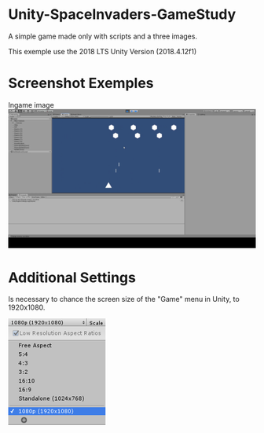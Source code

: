 # Unity-SpaceInvaders-GameStudy
A simple game made only with scripts and a three images.

This exemple use the 2018 LTS Unity Version (2018.4.12f1)

# Screenshot Exemples

Ingame image
![Screenshot](git-spaceinvaders-01.png)

# Additional Settings 

Is necessary to chance the screen size of the "Game" menu in Unity, to 1920x1080.


![Screenshot](git-spaceinvaders-02.png)
